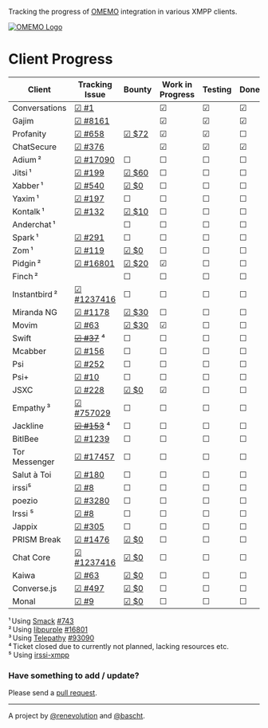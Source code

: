 Tracking the progress of [OMEMO](http://conversations.im/omemo/)
integration in various XMPP clients.

[![OMEMO Logo](./images/omemo_logo.png)](http://omemo.top)

# Client Progress

| **Client**  | Tracking Issue | Bounty | Work in Progress | Testing | Done |
|-------------|----------------|--------|------------------|---------|------|
| Conversations | [☑ #1](https://github.com/siacs/Conversations) |  | ☑ | ☑ | ☑ |
| Gajim | [☑ #8161](https://dev.gajim.org/gajim/gajim/issues/8161) |  | ☑ | ☑ | ☑ |
| Profanity | [☑ #658](https://github.com/boothj5/profanity/issues/658) | [☑ $72](https://www.bountysource.com/issues/27781988-omemo-support) | ☑ | ☑ | ☐ |
| ChatSecure | [☑ #376](https://github.com/ChatSecure/ChatSecure-iOS/issues/376) |  | ☑ | ☑ | ☑ |
| Adium ² | [☑ #17090](https://trac.adium.im/ticket/17090) | ☐ | ☐ | ☐ | ☐ |
| Jitsi ¹ | [☑ #199](https://github.com/jitsi/jitsi/issues/199) | [☑ $60](https://www.bountysource.com/issues/29398390-support-for-omemo) | ☐ | ☐ | ☐ |
| Xabber ¹ | [☑ #540](https://github.com/redsolution/xabber-android/issues/540) | [☑ $0](https://www.bountysource.com/issues/26498485-add-support-for-omemo-encyrption) | ☐ | ☐ | ☐ |
| Yaxim ¹ | [☑ #197](https://github.com/pfleidi/yaxim/issues/197) | ☐ | ☐ | ☐ | ☐ |
| Kontalk ¹ | [☑ #132](https://github.com/kontalk/androidclient/issues/132) | [☑ $10](https://www.bountysource.com/issues/18980767-pfs-otr-omemo-encryption) | ☐ | ☐ | ☐ |
| Anderchat ¹ | | ☐ | ☐ | ☐ | ☐ |
| Spark ¹ | [☑ #291](https://github.com/igniterealtime/Spark/issues/291) | ☐ | ☐ | ☐ | ☐ |
| Zom ¹ | [☑ #119](https://github.com/zom/Zom-Android/issues/119) | [☑ $0](https://www.bountysource.com/issues/36057445-implement-omemo-axolotl) | ☐ | ☐ | ☐ |
| Pidgin ² | [☑ #16801](https://developer.pidgin.im/ticket/16801) | [☑ $20](https://www.bountysource.com/issues/28287404-add-omemo-encryption-support-to-xmpp/backers) | ☑ | ☐ | ☐ |
| Finch ² | | ☐ | ☐ | ☐ | ☐ |
| Instantbird ² | [☑ #1237416](https://bugzilla.mozilla.org/show_bug.cgi?id=1237416) | ☐ | ☐ | ☐ | ☐ |
| Miranda NG | [☑ #1178](http://trac.miranda-ng.org/ticket/1178) | [☑ $30](https://www.bountysource.com/issues/32298989-support-for-omemo-encryption) | ☐ | ☐ | ☐ |
| Movim | [☑ #63](https://github.com/movim/movim/issues/63) | [☑ $30](https://www.bountysource.com/issues/27538550-add-omemo-encryption) | ☑ | ☐ | ☐ |
| Swift | ~~[☑ #37](https://github.com/swift/swift/issues/37)~~ ⁴  | ☐ | ☐ | ☐ | ☐ |
| Mcabber | [☑ #156](https://bitbucket.org/McKael/mcabber-crew/issues/156/omemo-support) | ☐ | ☐ | ☐ | ☐ | 
| Psi | [☑ #252](https://github.com/psi-im/psi/issues/252) | ☐ | ☐ | ☐ | ☐ |
| Psi+ | [☑ #10](https://github.com/psi-plus/plugins/issues/10) | ☐ | ☐ | ☐ | ☐ |
| JSXC | [☑ #228](https://github.com/jsxc/jsxc/issues/228) | [☑ $0](https://www.bountysource.com/issues/27207998-feature-request-for-omemo) | ☑ | ☐ | ☐ |
| Empathy ³ | [☑ #757029](https://bugzilla.gnome.org/show_bug.cgi?id=757029) | ☐ | ☐ | ☐ | ☐ |
| Jackline | ~~[☑ #153](https://github.com/hannesm/jackline/issues/153)~~ ⁴ | ☐ | ☐ | ☐ | ☐ |
| BitlBee | [☑ #1239](https://bugs.bitlbee.org/ticket/1239) | ☐ | ☐ | ☐ | ☐ |
| Tor Messenger | [☑ #17457](https://trac.torproject.org/projects/tor/ticket/17457) | ☐ | ☐ | ☐ | ☐ |
| Salut à Toi | [☑ #180](https://bugs.goffi.org/show_bug.cgi?id=180) | ☐ | ☐ | ☐ | ☐ |
| irssi⁵ | [☑ #8](https://github.com/cdidier/irssi-xmpp/issues/8) | ☐ | ☐ | ☐ | ☐ |
| poezio | [☑ #3280](https://dev.louiz.org/issues/3280) | ☐ | ☐ | ☐ | ☐ |
| Irssi ⁵ | [☑ #8](https://github.com/cdidier/irssi-xmpp/issues/8) | ☐ | ☐ | ☐ | ☐ |
| Jappix | [☑ #305](https://github.com/jappix/jappix/issues/305) | ☐ | ☐ | ☐ | ☐ |
| PRISM Break | [☑ #1476](https://github.com/nylira/prism-break/issues/1476) | [☑ $0](https://www.bountysource.com/issues/29726757-add-omemo-to-protocols-omemo) | ☐ | ☐ | ☐ |
| Chat Core | [☑ #1237416](https://bugzilla.mozilla.org/show_bug.cgi?id=1237416) | [☑ $0](https://www.bountysource.com/issues/29687088-implement-omemo-multi-end-message-and-object-encryption) | ☐ | ☐ | ☐ |
| Kaiwa | [☑ #63](https://github.com/digicoop/kaiwa/issues/63) | [☑ $0](https://www.bountysource.com/issues/27208012-feature-request-for-omemo) | ☐ | ☐ | ☐ |
| Converse.js | [☑ #497](https://github.com/jcbrand/converse.js/issues/497) | [☑ $0](https://www.bountysource.com/issues/27208020-xep-xxxx-omemo-encryption) | ☐ | ☐ | ☐ |
| Monal | [☑ #9](https://github.com/anurodhp/Monal/issues/9) | [☑ $0](https://www.bountysource.com/issues/30757290-xep-xxxx-omemo-encryption) | ☐ | ☐ | ☐ |


¹ Using [Smack](https://igniterealtime.org/projects/smack/index.jsp) [#743](https://issues.igniterealtime.org/browse/SMACK-743)<br/>
² Using [libpurple](https://developer.pidgin.im/wiki/WhatIsLibpurple) [#16801](https://developer.pidgin.im/ticket/16801)<br/>
³ Using [Telepathy](https://telepathy.freedesktop.org/) [#93090](https://bugs.freedesktop.org/show_bug.cgi?id=93090)<br/>
⁴ Ticket closed due to currently not planned, lacking resources etc.<br/>
⁵ Using [irssi-xmpp](https://github.com/cdidier/irssi-xmpp)

### Have something to add / update?

Please send a [pull request](https://github.com/bascht/omemo-top).

---

A project by [@renevolution](http://github.com/renevolution)
and [@bascht](https://github.com/bascht).
